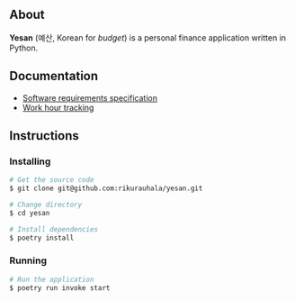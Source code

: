 ## About

**Yesan** (예산, Korean for *budget*) is a personal finance application written in Python.

## Documentation

- [Software requirements specification](documentation/srs.md)
- [Work hour tracking](documentation/tracking.md)

## Instructions

### Installing

```bash
# Get the source code
$ git clone git@github.com:rikurauhala/yesan.git

# Change directory
$ cd yesan

# Install dependencies
$ poetry install
```

### Running
```bash
# Run the application
$ poetry run invoke start
```
